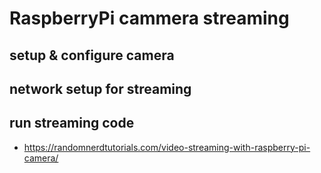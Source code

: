 # RaspberryPi cammera streaming
## setup & configure camera
## network setup for streaming
## run streaming code
- https://randomnerdtutorials.com/video-streaming-with-raspberry-pi-camera/
